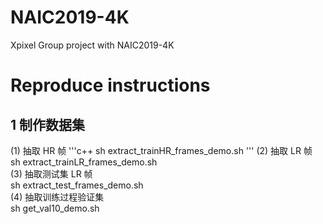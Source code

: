 # NAIC2019-4K
Xpixel Group project with NAIC2019-4K


# Reproduce instructions
## 1 制作数据集
(1) 抽取 HR 帧
'''c++
    sh extract_trainHR_frames_demo.sh
'''
(2) 抽取 LR 帧  
    sh extract_trainLR_frames_demo.sh  
(3) 抽取测试集 LR 帧  
    sh extract_test_frames_demo.sh  
(4) 抽取训练过程验证集  
    sh get_val10_demo.sh  
